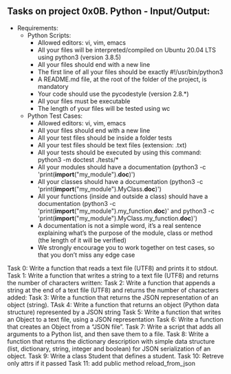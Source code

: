 ## Tasks on project 0x0B. Python - Input/Output:
- Requirements:
	* Python Scripts:
		* Allowed editors: vi, vim, emacs
		* All your files will be interpreted/compiled on Ubuntu 20.04 LTS using python3 (version 3.8.5)
		* All your files should end with a new line
		* The first line of all your files should be exactly #!/usr/bin/python3
		* A README.md file, at the root of the folder of the project, is mandatory
		* Your code should use the pycodestyle (version 2.8.*)
		* All your files must be executable
		* The length of your files will be tested using wc
	* Python Test Cases:
		* Allowed editors: vi, vim, emacs
		* All your files should end with a new line
		* All your test files should be inside a folder tests
		* All your test files should be text files (extension: .txt)
		* All your tests should be executed by using this command: python3 -m doctest ./tests/*
		* All your modules should have a documentation (python3 -c 'print(__import__("my_module").__doc__)')
		* All your classes should have a documentation (python3 -c 'print(__import__("my_module").MyClass.__doc__)')
		* All your functions (inside and outside a class) should have a documentation (python3 -c 'print(__import__("my_module").my_function.__doc__)' and python3 -c 'print(__import__("my_module").MyClass.my_function.__doc__)')
		* A documentation is not a simple word, it’s a real sentence explaining what’s the purpose of the module, class or method (the length of it will be verified)
		* We strongly encourage you to work together on test cases, so that you don’t miss any edge case

Task 0: Write a function that reads a text file (UTF8) and prints it to stdout.
Task 1: Write a function that writes a string to a text file (UTF8) and returns the number of characters written:
Task 2: Write a function that appends a string at the end of a text file (UTF8) and returns the number of characters added:
Task 3: Write a function that returns the JSON representation of an object (string).
TAsk 4: Write a function that returns an object (Python data structure) represented by a JSON string
Task 5: Write a function that writes an Object to a text file, using a JSON representation
Task 6: Write a function that creates an Object from a “JSON file”.
Task 7: Write a script that adds all arguments to a Python list, and then save them to a file.
Task 8: Write a function that returns the dictionary description with simple data structure (list, dictionary, string, integer and boolean) for JSON serialization of an object.
Task 9: Write a class Student that defines a student.
Task 10: Retreve only attrs if it passed
Task 11: add public method reload_from_json
